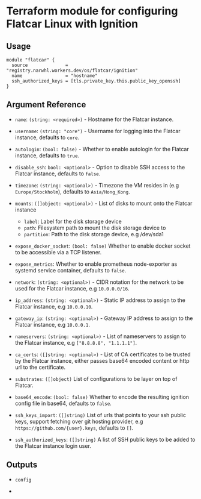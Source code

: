 # Terraform module for configuring Flatcar Linux with Ignition

## Usage

```hcl
module "flatcar" {
  source              = "registry.narwhl.workers.dev/os/flatcar/ignition"
  name                = "hostname"
  ssh_authorized_keys = [tls.private_key.this.public_key_openssh]
}
```

## Argument Reference

- `name`: `(string: <required>)` - Hostname for the Flatcar instance.

- `username`: `(string: "core")` - Username for logging into the Flatcar instance, defaults to `core`.

- `autologin`: `(bool: false)` - Whether to enable autologin for the Flatcar instance, defaults to `true`.

- `disable_ssh`: `bool: <optional>` - Option to disable SSH access to the Flatcar instance, defaults to `false`.

- `timezone`: `(string: <optional>)` - Timezone the VM resides in (e.g `Europe/Stockholm`), defaults to `Asia/Hong_Kong`.

- `mounts`: `([]object: <optional>)` -  List of disks to mount onto the Flatcar instance

  - `label`: Label for the disk storage device
  - `path`: Filesystem path to mount the disk storage device to
  - `partition`: Path to the disk storage device, e.g /dev/sda1

- `expose_docker_socket`: `(bool: false)` Whether to enable docker socket to be accessible via a TCP listener.

- `expose_metrics`: Whether to enable prometheus node-exporter as systemd service container, defaults to `false`.

- `network`: `(string: <optional>)` - CIDR notation for the network to be used for the Flatcar instance, e.g `10.0.0.0/16`.

- `ip_address`: `(string: <optional>)` - Static IP address to assign to the Flatcar instance, e.g `10.0.0.10`.

- `gateway_ip`: `(string: <optional>)` - Gateway IP address to assign to the Flatcar instance, e.g `10.0.0.1`.

- `nameservers`: `(string: <optional>)` - List of nameservers to assign to the Flatcar instance, e.g `["8.8.8.8", "1.1.1.1"]`.

- `ca_certs`: `([]string: <optional>)` - List of CA certificates to be trusted by the Flatcar instance, either passes base64 encoded content or http url to the certificate.

- `substrates`: `([]object)` List of configurations to be layer on top of Flatcar.

- `base64_encode`: `(bool: false)` Whether to encode the resulting ignition config file in base64, defaults to `false`.

- `ssh_keys_import`: `([]string)` List of urls that points to your ssh public keys, support fetching over git hosting provider, e.g `https://github.com/{user}.keys`, defaults to `[]`.

- `ssh_authorized_keys`: `([]string)` A list of SSH public keys to be added to the Flatcar instance login user.

## Outputs

- `config`

- 